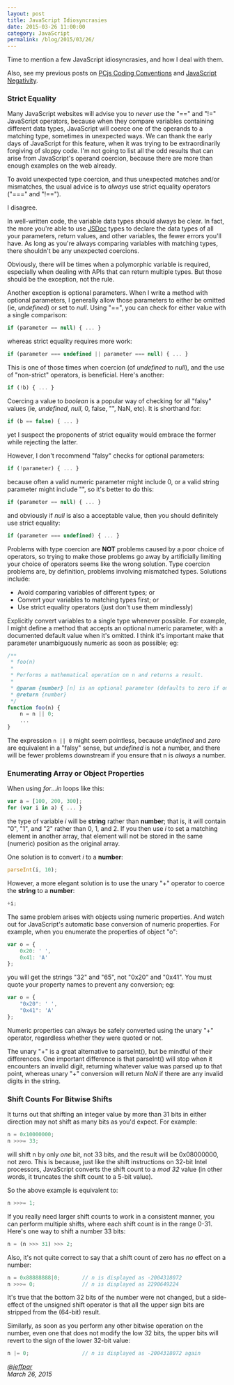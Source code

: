 ```yaml
---
layout: post
title: JavaScript Idiosyncrasies
date: 2015-03-26 11:00:00
category: JavaScript
permalink: /blog/2015/03/26/
---
```


Time to mention a few JavaScript idiosyncrasies, and how I deal with them.

Also, see my previous posts on [PCjs Coding Conventions](/blog/2014/09/30/) and [JavaScript Negativity](/blog/2014/10/26/).

### Strict Equality

Many JavaScript websites will advise you to *never* use the "==" and "!=" JavaScript operators, because when they compare
variables containing different data types, JavaScript will coerce one of the operands to a matching type, sometimes in
unexpected ways.  We can thank the early days of JavaScript for this feature, when it was trying to be extraordinarily
forgiving of sloppy code.  I'm not going to list all the odd results that can arise from JavaScript's operand coercion,
because there are more than enough examples on the web already.

To avoid unexpected type coercion, and thus unexpected matches and/or mismatches, the usual advice is to *always* use
strict equality operators ("===" and "!==").

I disagree.

In well-written code, the variable data types should always be clear.  In fact, the more you're able to
use [JSDoc](http://developers.google.com/closure/compiler/docs/js-for-compiler) types to declare the data types
of all your parameters, return values, and other variables, the fewer errors you'll have.  As long as you're always
comparing variables with matching types, there shouldn't be any unexpected coercions.

Obviously, there will be times when a polymorphic variable is required, especially when dealing with APIs that can
return multiple types.  But those should be the exception, not the rule.

Another exception is optional parameters.  When I write a method with optional parameters, I generally allow those
parameters to either be omitted (ie, *undefined*) or set to *null*.  Using "==", you can check for either value with
a single comparison:

``` javascript
if (parameter == null) { ... }
```

whereas strict equality requires more work:
 
``` javascript
if (parameter === undefined || parameter === null) { ... }
```

This is one of those times when coercion (of *undefined* to *null*), and the use of "non-strict" operators, is beneficial.
Here's another:

``` javascript
if (!b) { ... }
```

Coercing a value to *boolean* is a popular way of checking for all "falsy" values (ie, *undefined*, *null*,
0, false, "", NaN, etc).  It is shorthand for:

``` javascript
if (b == false) { ... }
```

yet I suspect the proponents of strict equality would embrace the former while rejecting the latter.

However, I don't recommend "falsy" checks for optional parameters:

``` javascript
if (!parameter) { ... }
```

because often a valid numeric parameter might include 0, or a valid string parameter might include "", so it's better
to do this:

``` javascript
if (parameter == null) { ... }
```

and obviously if *null* is also a acceptable value, then you should definitely use strict equality:
	
``` javascript
if (parameter === undefined) { ... }
```

Problems with type coercion are **NOT** problems caused by a poor choice of operators, so trying to make
those problems go away by artificially limiting your choice of operators seems like the wrong solution.
Type coercion problems are, by definition, problems involving mismatched types.  Solutions include:

- Avoid comparing variables of different types; or
- Convert your variables to matching types first; or
- Use strict equality operators (just don't use them mindlessly)

Explicitly convert variables to a single type whenever possible.  For example, I might define a method
that accepts an optional numeric parameter, with a documented default value when it's omitted.  I think it's
important make that parameter unambiguously numeric as soon as possible; eg:

``` javascript
/**
 * foo(n)
 *
 * Performs a mathematical operation on n and returns a result.
 *
 * @param {number} [n] is an optional parameter (defaults to zero if omitted)
 * @return {number}
 */
function foo(n) {
    n = n || 0;
    ...
}
```

The expression `n || 0` might seem pointless, because *undefined* and *zero* are equivalent in a "falsy" sense, but
*undefined* is not a number, and there will be fewer problems downstream if you ensure that n is *always* a number.

### Enumerating Array or Object Properties

When using *for*...*in* loops like this:

``` javascript
var a = [100, 200, 300];
for (var i in a) { ... }
```
	
the type of variable *i* will be **string** rather than **number**; that is, it will contain "0", "1", and "2" rather
than 0, 1, and 2.  If you then use *i* to set a matching element in another array, that element will not be stored in
the same (numeric) position as the original array.

One solution is to convert *i* to a **number**:

``` javascript
parseInt(i, 10);
```

However, a more elegant solution is to use the unary "+" operator to coerce the **string** to a **number**:

``` javascript
+i;
```

The same problem arises with objects using numeric properties.  And watch out for JavaScript's automatic base
conversion of numeric properties.  For example, when you enumerate the properties of object "o":

``` javascript
var o = {
    0x20: ' ',
    0x41: 'A'
};
```

you will get the strings "32" and "65", not "0x20" and "0x41".  You must quote your property names to prevent
any conversion; eg:

``` javascript
var o = {
    "0x20": ' ',
    "0x41": 'A'
};
```

Numeric properties can always be safely converted using the unary "+" operator, regardless whether they were quoted
or not.

The unary "+" is a great alternative to parseInt(), but be mindful of their differences.  One important difference
is that parseInt() will stop when it encounters an invalid digit, returning whatever value was parsed up to that point,
whereas unary "+" conversion will return *NaN* if there are any invalid digits in the string.

### Shift Counts For Bitwise Shifts

It turns out that shifting an integer value by more than 31 bits in either direction may not shift as many bits as
you'd expect.  For example:

``` javascript
n = 0x10000000;
n >>>= 33;
```

will shift n by only *one* bit, not 33 bits, and the result will be 0x08000000, not zero.  This is because,
just like the shift instructions on 32-bit Intel processors, JavaScript converts the shift count to a *mod 32* value
(in other words, it truncates the shift count to a 5-bit value).

So the above example is equivalent to:

``` javascript
n >>>= 1;
```

If you really need larger shift counts to work in a consistent manner, you can perform multiple shifts, where each
shift count is in the range 0-31.  Here's one way to shift a number 33 bits:

``` javascript
n = (n >>> 31) >>> 2;
```

Also, it's not quite correct to say that a shift count of zero has *no* effect on a number:

``` javascript
n = 0x88888888|0;       // n is displayed as -2004318072
n >>>= 0;               // n is displayed as 2290649224
```

It's true that the bottom 32 bits of the number were not changed, but a side-effect of the unsigned shift operator
is that all the upper sign bits are stripped from the (64-bit) result.

Similarly, as soon as you perform any other bitwise operation on the number, even one that does not modify the low
32 bits, the upper bits will revert to the sign of the lower 32-bit value:

``` javascript
n |= 0;                 // n is displayed as -2004318072 again
```

*[@jeffpar](https://jeffpar.com)*  
*March 26, 2015*
